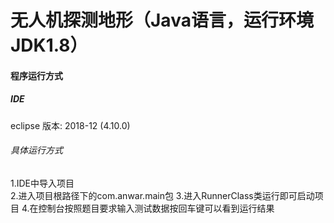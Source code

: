 # 无人机探测地形（Java语言，运行环境JDK1.8）  

#### 程序运行方式  
##### IDE  
eclipse 版本: 2018-12 (4.10.0)  
###### 具体运行方式  
1.IDE中导入项目  
2.进入项目根路径下的com.anwar.main包
3.进入RunnerClass类运行即可启动项目
4.在控制台按照题目要求输入测试数据按回车键可以看到运行结果

